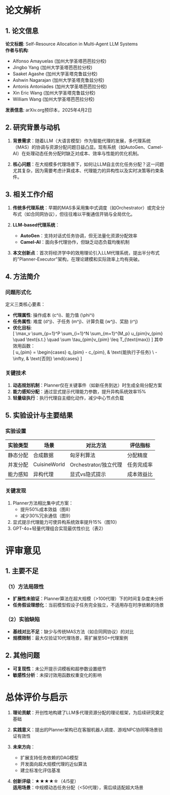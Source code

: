 # 论文解析

## 1. 论文信息
**论文标题**: Self-Resource Allocation in Multi-Agent LLM Systems  
**作者与机构**:  
- Alfonso Amayuelas (加州大学圣塔芭芭拉分校)  
- Jingbo Yang (加州大学圣塔芭芭拉分校)  
- Saaket Agashe (加州大学圣塔克鲁兹分校)  
- Ashwin Nagarajan (加州大学圣塔克鲁兹分校)  
- Antonis Antoniades (加州大学圣塔芭芭拉分校)  
- Xin Eric Wang (加州大学圣塔克鲁兹分校)  
- William Wang (加州大学圣塔芭芭拉分校)  

**发表信息**: arXiv.org预印本，2025年4月2日  

## 2. 研究背景与动机
1. **背景需求**：随着LLM（大语言模型）作为智能代理的发展，多代理系统（MAS）的协调与资源分配问题日益凸显。现有系统（如AutoGen、Camel-AI）在处理动态任务分配时缺乏对成本、效率与性能的优化机制。

2. **核心问题**：在大规模多代理场景下，如何让LLM自主优化任务分配？这一问题尤其复杂，因为需要考虑计算成本、代理能力的异构性以及实时决策等约束条件。

## 3. 相关工作介绍
1. **传统多代理系统**：早期的MAS多采用集中式调度（如Orchestrator）或完全分布式（如合同网协议），但往往难以平衡通信开销与全局优化。

2. **LLM-based代理系统**：
   - **AutoGen**：支持对话式任务协调，但无法量化资源分配效率  
   - **Camel-AI**：面向多代理协作，但缺乏动态负载均衡机制  

3. **本文创新点**：首次将经济学中的效用理论引入LLM代理系统，提出半分布式的"Planner-Executor"架构，在理论建模和实际效率上均有突破。

## 4. 方法简介
### 问题形式化
定义三类核心要素：  
- **代理属性**: 操作成本 \(c^i\)、能力值 \(\phi^i\)  
- **任务属性**: 难度 \(d^j\)、子任务 \(m^j\)、计算负载 \(w^j\)、奖励 \(r^j\)  
- **优化目标**:  
  \[
  \max_v \sum_{p=1}^P \sum_{i=1}^N \sum_{m=1}^{M_p} u_{pim}v_{pim} \quad \text{s.t.} \quad \sum \tau_{pim}v_{pim} \leq T_{\text{max}}
  \]
  其中效用函数：  
  \[
  u_{pim} = \begin{cases} 
  q_{pim} - c_{pim}, & \text{能执行子任务} \\ 
  -\infty, & \text{否则} 
  \end{cases}
  \]

### 关键技术
1. **动态规划机制**：Planner仅在关键事件（如新任务到达）时生成全局分配方案
2. **能力感知分配**：通过显式提示代理能力参数，提升异构系统效率15%
3. **轻量级执行**：执行代理自主细化动作，减少中心节点负载

## 5. 实验设计与主要结果
### 实验设置
| 实验类型 | 场景 | 对比方法 | 评估指标 |
|---------|------|---------|---------|
| 静态分配 | 合成数据 | 匈牙利算法 | 分配精度 |
| 并发分配 | CuisineWorld | Orchestrator/独立代理 | 任务完成率 |
| 能力感知 | 异构代理 | 显式vs隐式提示 | 成本效益比 |

### 关键发现
1. Planner方法相比集中式方案：
   - 提升50%成本效益（图8）
   - 减少30%冗余通信（图9）
2. 显式提示代理能力可使异构系统效率提升15%（图10）
3. GPT-4o+轻量代理组合实现最优性价比（表2）

# 评审意见

## 1. 主要不足

### （1）方法局限性
- **扩展性未验证**：Planner算法在超大规模（>100代理）下的时间复杂度未分析
- **任务假设理想化**：当前模型假设子任务完全独立，不适用存在时序依赖的场景

### （2）实验缺陷
- **基线对比不足**：缺少与传统MAS方法（如合同网协议）的对比
- **规模限制**：最大仅验证10代理场景，需扩展至50+代理案例

## 2. 其他问题
- **可复现性**：未公开提示词模板和超参数设置细节
- **敏感性分析**：未探讨效用函数权重变化的影响

# 总体评价与启示

1. **理论贡献**：开创性地构建了LLM多代理资源分配的理论框架，为后续研究奠定基础

2. **实践意义**：提出的Planner架构已在客服机器人调度、游戏NPC协同等场景验证有效性

3. **未来方向**：
   - 扩展支持任务依赖的DAG模型
   - 开发面向超大规模代理的近似算法
   - 建立标准化评估基准

4. **创新评级**：★★★★☆（4/5星）  
   **适用场景**：中规模动态任务分配（<50代理），需后续适配超大场景